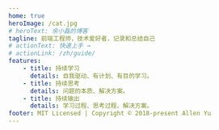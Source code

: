 ```yaml
---
home: true
heroImage: /cat.jpg
# heroText: 余小磊的博客
tagline: 前端工程师，技术爱好者，记录和总结自己
# actionText: 快速上手 →
# actionLink: /zh/guide/
features:
    - title: 持续学习
      details: 自我驱动、有计划、有目的学习。
    - title: 持续思考
      details: 问题的本质、解决方案。
    - title: 持续输出
      details: 学习过程、思考过程、解决方案。
footer: MIT Licensed | Copyright © 2018-present Allen Yu
---
```

